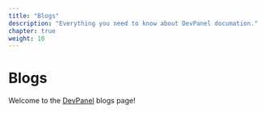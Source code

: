```yaml
---
title: "Blogs"
description: "Everything you need to know about DevPanel documation."
chapter: true
weight: 10
---
```


# Blogs

Welcome to the [DevPanel](https://devpanel.com) blogs page!
